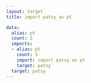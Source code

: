```yaml
---
layout: target
title: import patsy as pt

data:
  alias: pt
  count: 3
  imports:
  - alias: pt
    count: 3
    import: import patsy as pt
    target: patsy
  target: patsy
---
```

